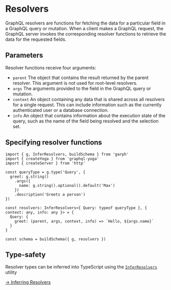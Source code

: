 # Resolvers

GraphQL resolvers are functions for fetching the data for a particular field in a GraphQL query or mutation. When a client makes a GraphQL request, the GraphQL server invokes the corresponding resolver functions to retrieve the data for the requested fields.

## Parameters

Resolver functions receive four arguments:

- `parent`
  The object that contains the result returned by the parent resolver. This argument is not used for root-level resolvers.
- `args`
  The arguments provided to the field in the GraphQL query or mutation.
- `context`
  An object containing any data that is shared across all resolvers for a single request. This can include information such as the currently authenticated user or a database connection.
- `info`
  An object that contains information about the execution state of the query, such as the name of the field being resolved and the selection set.

## Specifying resolver functions

```ts{13-17} [Example]
import { g, InferResolvers, buildSchema } from 'garph'
import { createYoga } from 'graphql-yoga'
import { createServer } from 'http'

const queryType = g.type('Query', {
  greet: g.string()
    .args({
      name: g.string().optional().default('Max')
    })
    .description('Greets a person')
})

const resolvers: InferResolvers<{ Query: typeof queryType }, { context: any, info: any }> = {
  Query: {
    greet: (parent, args, context, info) => `Hello, ${args.name}`
  }
}

const schema = buildSchema({ g, resolvers })
```

## Type-safety

Resolver types can be inferred into TypeScript using the [`InferResolvers`](/api/index.md#inferresolvers) utility

[→ Inferring Resolvers](/docs/guide/inferring-types.md#inferring-resolvers)

